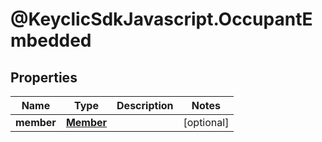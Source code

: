 # @KeyclicSdkJavascript.OccupantEmbedded

## Properties
Name | Type | Description | Notes
------------ | ------------- | ------------- | -------------
**member** | [**Member**](Member.md) |  | [optional] 


